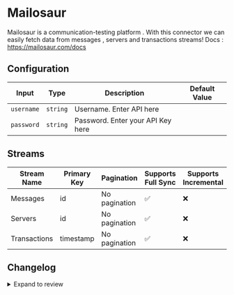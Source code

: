 # Mailosaur
Mailosaur is a communication-testing platform .
With this connector we can easily fetch data from messages , servers and transactions streams!
Docs : https://mailosaur.com/docs

## Configuration

| Input | Type | Description | Default Value |
|-------|------|-------------|---------------|
| `username` | `string` | Username. Enter API here |  |
| `password` | `string` | Password. Enter your API Key here |  |

## Streams
| Stream Name | Primary Key | Pagination | Supports Full Sync | Supports Incremental |
|-------------|-------------|------------|---------------------|----------------------|
| Messages | id | No pagination | ✅ |  ❌  |
| Servers | id | No pagination | ✅ |  ❌  |
| Transactions | timestamp | No pagination | ✅ |  ❌  |

## Changelog

<details>
  <summary>Expand to review</summary>

| Version          | Date              | Pull Request | Subject        |
|------------------|-------------------|--------------|----------------|
| 0.0.34 | 2025-10-07 | [67382](https://github.com/airbytehq/airbyte/pull/67382) | Update dependencies |
| 0.0.33 | 2025-09-30 | [66338](https://github.com/airbytehq/airbyte/pull/66338) | Update dependencies |
| 0.0.32 | 2025-09-09 | [65747](https://github.com/airbytehq/airbyte/pull/65747) | Update dependencies |
| 0.0.31 | 2025-08-23 | [65198](https://github.com/airbytehq/airbyte/pull/65198) | Update dependencies |
| 0.0.30 | 2025-08-09 | [64666](https://github.com/airbytehq/airbyte/pull/64666) | Update dependencies |
| 0.0.29 | 2025-08-02 | [64235](https://github.com/airbytehq/airbyte/pull/64235) | Update dependencies |
| 0.0.28 | 2025-07-26 | [63849](https://github.com/airbytehq/airbyte/pull/63849) | Update dependencies |
| 0.0.27 | 2025-07-19 | [63515](https://github.com/airbytehq/airbyte/pull/63515) | Update dependencies |
| 0.0.26 | 2025-07-12 | [63113](https://github.com/airbytehq/airbyte/pull/63113) | Update dependencies |
| 0.0.25 | 2025-07-05 | [62618](https://github.com/airbytehq/airbyte/pull/62618) | Update dependencies |
| 0.0.24 | 2025-06-21 | [61822](https://github.com/airbytehq/airbyte/pull/61822) | Update dependencies |
| 0.0.23 | 2025-06-14 | [61144](https://github.com/airbytehq/airbyte/pull/61144) | Update dependencies |
| 0.0.22 | 2025-05-24 | [60592](https://github.com/airbytehq/airbyte/pull/60592) | Update dependencies |
| 0.0.21 | 2025-05-10 | [59860](https://github.com/airbytehq/airbyte/pull/59860) | Update dependencies |
| 0.0.20 | 2025-05-03 | [58810](https://github.com/airbytehq/airbyte/pull/58810) | Update dependencies |
| 0.0.19 | 2025-04-19 | [58203](https://github.com/airbytehq/airbyte/pull/58203) | Update dependencies |
| 0.0.18 | 2025-04-12 | [57677](https://github.com/airbytehq/airbyte/pull/57677) | Update dependencies |
| 0.0.17 | 2025-04-05 | [57078](https://github.com/airbytehq/airbyte/pull/57078) | Update dependencies |
| 0.0.16 | 2025-03-29 | [56678](https://github.com/airbytehq/airbyte/pull/56678) | Update dependencies |
| 0.0.15 | 2025-03-22 | [56013](https://github.com/airbytehq/airbyte/pull/56013) | Update dependencies |
| 0.0.14 | 2025-03-08 | [55452](https://github.com/airbytehq/airbyte/pull/55452) | Update dependencies |
| 0.0.13 | 2025-03-01 | [54774](https://github.com/airbytehq/airbyte/pull/54774) | Update dependencies |
| 0.0.12 | 2025-02-22 | [54337](https://github.com/airbytehq/airbyte/pull/54337) | Update dependencies |
| 0.0.11 | 2025-02-15 | [53847](https://github.com/airbytehq/airbyte/pull/53847) | Update dependencies |
| 0.0.10 | 2025-02-08 | [53302](https://github.com/airbytehq/airbyte/pull/53302) | Update dependencies |
| 0.0.9 | 2025-02-01 | [52721](https://github.com/airbytehq/airbyte/pull/52721) | Update dependencies |
| 0.0.8 | 2025-01-25 | [52239](https://github.com/airbytehq/airbyte/pull/52239) | Update dependencies |
| 0.0.7 | 2025-01-18 | [51834](https://github.com/airbytehq/airbyte/pull/51834) | Update dependencies |
| 0.0.6 | 2025-01-11 | [51159](https://github.com/airbytehq/airbyte/pull/51159) | Update dependencies |
| 0.0.5 | 2024-12-28 | [50639](https://github.com/airbytehq/airbyte/pull/50639) | Update dependencies |
| 0.0.4 | 2024-12-21 | [50098](https://github.com/airbytehq/airbyte/pull/50098) | Update dependencies |
| 0.0.3 | 2024-12-14 | [49607](https://github.com/airbytehq/airbyte/pull/49607) | Update dependencies |
| 0.0.2 | 2024-12-12 | [49260](https://github.com/airbytehq/airbyte/pull/49260) | Update dependencies |
| 0.0.1 | 2024-11-04 | | Initial release by [@ombhardwajj](https://github.com/ombhardwajj) via Connector Builder |

</details>
